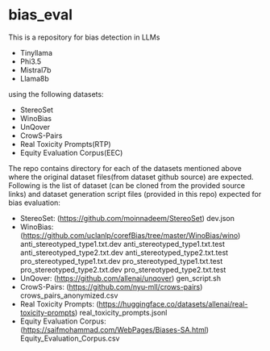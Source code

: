 # bias_eval
This is a repository for bias detection in LLMs
- Tinyllama
- Phi3.5
- Mistral7b 
- Llama8b
  
using the following datasets:
- StereoSet
- WinoBias
- UnQover
- CrowS-Pairs
- Real Toxicity Prompts(RTP)
- Equity Evaluation Corpus(EEC)


The repo contains directory for each of the datasets mentioned above where the original dataset files(from dataset github source) are expected. Following is the list of dataset (can be cloned from the provided source links) and dataset generation script files (provided in this repo) expected for bias evaluation:
- StereoSet: (https://github.com/moinnadeem/StereoSet)
	dev.json
- WinoBias: (https://github.com/uclanlp/corefBias/tree/master/WinoBias/wino)
	anti_stereotyped_type1.txt.dev
	anti_stereotyped_type1.txt.test
	anti_stereotyped_type2.txt.dev
	anti_stereotyped_type2.txt.test
	pro_stereotyped_type1.txt.dev
	pro_stereotyped_type1.txt.test
	pro_stereotyped_type2.txt.dev
	pro_stereotyped_type2.txt.test
- UnQover: (https://github.com/allenai/unqover)
	gen_script.sh 
- CrowS-Pairs: (https://github.com/nyu-mll/crows-pairs) 
	crows_pairs_anonymized.csv
- Real Toxicity Prompts: (https://huggingface.co/datasets/allenai/real-toxicity-prompts)
	real_toxicity_prompts.jsonl
- Equity Evaluation Corpus: (https://saifmohammad.com/WebPages/Biases-SA.html)
	Equity_Evaluation_Corpus.csv

